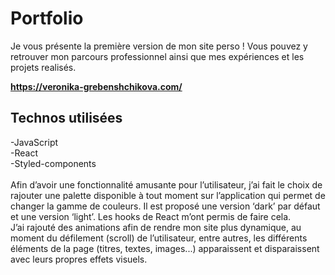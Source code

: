 # Portfolio

Je vous présente la première version de mon site perso ! 
Vous pouvez y retrouver mon parcours professionnel ainsi que mes expériences et les projets realisés.  

<strong>https://veronika-grebenshchikova.com/</strong>

## Technos utilisées

-JavaScript<br/>
-React<br/>
-Styled-components<br/><br/>
Afin d’avoir une fonctionnalité amusante pour l’utilisateur, j’ai fait le choix de rajouter une palette disponible à tout moment sur l’application qui permet de changer la gamme de couleurs. Il est proposé une version ‘dark’ par défaut et une version ‘light’. Les hooks de React m’ont permis de faire cela.<br/>
J’ai rajouté des animations afin de rendre mon site plus dynamique, au moment du défilement (scroll)  de l’utilisateur, entre autres,  les différents éléments de la page (titres, textes, images...) apparaissent et disparaissent avec leurs propres effets visuels.
